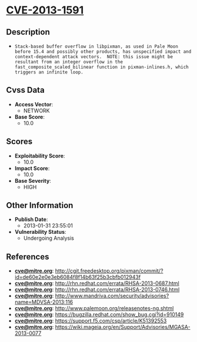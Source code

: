 
# [CVE-2013-1591](https://cve.mitre.org/cgi-bin/cvename.cgi?name=CVE-2013-1591)

## Description

- `Stack-based buffer overflow in libpixman, as used in Pale Moon before 15.4 and possibly other products, has unspecified impact and context-dependent attack vectors.  NOTE: this issue might be resultant from an integer overflow in the fast_composite_scaled_bilinear function in pixman-inlines.h, which triggers an infinite loop.`

## Cvss Data

- **Access Vector**:
  - NETWORK
- **Base Score**:
  - 10.0

## Scores

- **Exploitability Score**:
  - 10.0
- **Impact Score**:
  - 10.0
- **Base Severity**:
  - HIGH

## Other Information

- **Publish Date**:
  - 2013-01-31 23:55:01
- **Vulnerability Status**:
  - Undergoing Analysis

## References

- **cve@mitre.org**: http://cgit.freedesktop.org/pixman/commit/?id=de60e2e0e3eb6084f8f14b63f25b3cbfb012943f
- **cve@mitre.org**: http://rhn.redhat.com/errata/RHSA-2013-0687.html
- **cve@mitre.org**: http://rhn.redhat.com/errata/RHSA-2013-0746.html
- **cve@mitre.org**: http://www.mandriva.com/security/advisories?name=MDVSA-2013:116
- **cve@mitre.org**: http://www.palemoon.org/releasenotes-ng.shtml
- **cve@mitre.org**: https://bugzilla.redhat.com/show_bug.cgi?id=910149
- **cve@mitre.org**: https://support.f5.com/csp/article/K51392553
- **cve@mitre.org**: https://wiki.mageia.org/en/Support/Advisories/MGASA-2013-0077
